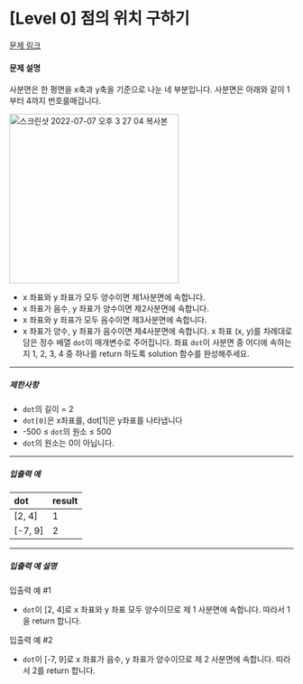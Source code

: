 # [Level 0] 점의 위치 구하기

[문제 링크](https://school.programmers.co.kr/learn/courses/30/lessons/120841)

#### 문제 설명

사분면은 한 평면을 x축과 y축을 기준으로 나눈 네 부분입니다. 사분면은 아래와 같이 1부터 4까지 번호를매깁니다.

<img width="300" alt="스크린샷 2022-07-07 오후 3 27 04 복사본" src="https://github.com/user-attachments/assets/d5dc3680-3b99-46ec-b553-42f7fc7bb3da">

- x 좌표와 y 좌표가 모두 양수이면 제1사분면에 속합니다.
- x 좌표가 음수, y 좌표가 양수이면 제2사분면에 속합니다.
- x 좌표와 y 좌표가 모두 음수이면 제3사분면에 속합니다.
- x 좌표가 양수, y 좌표가 음수이면 제4사분면에 속합니다.
x 좌표 (x, y)를 차례대로 담은 정수 배열 ```dot```이 매개변수로 주어집니다. 좌표 ```dot```이 사분면 중 어디에 속하는지 1, 2, 3, 4 중 하나를 return 하도록 solution 함수를 완성해주세요.

---

##### 제한사항

- ```dot```의 길이 = 2
- ```dot[0]```은 x좌표를, dot[1]은 y좌표를 나타냅니다
- -500 ≤ ```dot```의 원소 ≤ 500
- ```dot```의 원소는 0이 아닙니다.

---

##### 입출력 예

|dot|result|
|:---|:---|
|[2, 4]|1|
|[-7, 9]|2|

---

##### 입출력 예 설명

입출력 예 #1

- ```dot```이 [2, 4]로 x 좌표와 y 좌표 모두 양수이므로 제 1 사분면에 속합니다. 따라서 1을 return 합니다.

입출력 예 #2

- ```dot```이 [-7, 9]로 x 좌표가 음수, y 좌표가 양수이므로 제 2 사분면에 속합니다. 따라서 2를 return 합니다.
